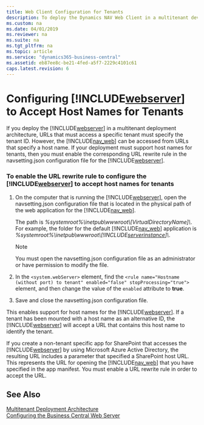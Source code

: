 ```yaml
---
title: Web Client Configuration for Tenants
description: To deploy the Dynamics NAV Web Client in a multitenant development architecture, URLs must specify the tenant ID to access a specific tenant.
ms.custom: na
ms.date: 04/01/2019
ms.reviewer: na
ms.suite: na
ms.tgt_pltfrm: na
ms.topic: article
ms.service: "dynamics365-business-central"
ms.assetid: eb87ee8c-be21-4fed-a5f7-2229c4101c61
caps.latest.revision: 6
---
```

# Configuring [!INCLUDE[webserver](../developer/includes/webserver.md)] to Accept Host Names for Tenants
If you deploy the [!INCLUDE[webserver](../developer/includes/webserver.md)] in a multitenant deployment architecture, URLs that must access a specific tenant must specify the tenant ID. However, the [!INCLUDE[nav_web](../developer/includes/nav_web_md.md)] can be accessed from URLs that specify a host name. If your deployment must support host names for tenants, then you must enable the corresponding URL rewrite rule in the navsetting.json configuration file for the [!INCLUDE[webserver](../developer/includes/webserver.md)].  
  
### To enable the URL rewrite rule to configure the [!INCLUDE[webserver](../developer/includes/webserver.md)] to accept host names for tenants  
  
1.  On the computer that is running the [!INCLUDE[webserver](../developer/includes/webserver.md)], open the navsetting.json configuration file that is located in the physical path of the web application for the [!INCLUDE[nav_web](../developer/includes/nav_web_md.md)].  
  
     The path is *%systemroot%\\inetpub\\wwwroot\\\[VirtualDirectoryName\]\\*. For example, the folder for the default [!INCLUDE[nav_web](../developer/includes/nav_web_md.md)] application is *%systemroot%\\inetpub\\wwwroot\\[!INCLUDE[serverinstance](../developer/includes/serverinstance.md)]\\*.  
  
    > [!NOTE]  
    >  You must open the navsetting.json configuration file as an administrator or have permission to modify the file.  
  
2.  In the `<system.webServer>` element, find the `<rule name="Hostname (without port) to tenant" enabled="false" stopProcessing="true">` element, and then change the value of the `enabled` attribute to **true**.  
  
3.  Save and close the navsetting.json configuration file.  
  
 This enables support for host names for the [!INCLUDE[webserver](../developer/includes/webserver.md)]. If a tenant has been mounted with a host name as an alternative ID, the [!INCLUDE[webserver](../developer/includes/webserver.md)] will accept a URL that contains this host name to identify the tenant.  
  
 If you create a non-tenant specific app for SharePoint that accesses the [!INCLUDE[webserver](../developer/includes/webserver.md)] by using Microsoft Azure Active Directory, the resulting URL includes a parameter that specified a SharePoint host URL. This represents the URL for opening the [!INCLUDE[nav_web](../developer/includes/nav_web_md.md)] that you have specified in the app manifest. You must enable a URL rewrite rule in order to accept the URL.  
  
## See Also  
 [Multitenant Deployment Architecture](../deployment/Multitenant-Deployment-Architecture.md)   
 [Configuring the Business Central Web Server](configure-web-server.md)   